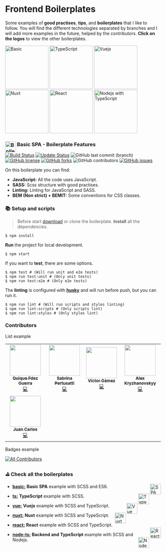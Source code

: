 # Frontend Boilerplates
Some examples of **good practises**, **tips**, and **boilerplates** that I like to follow. You will find the different technologies separated by branches and I will add more examples in the future, helped by the contributors. **Click on the logos** to view the other boilerplates.

[<img src="https://raw.githubusercontent.com/CKGrafico/Frontend-Boilerplates/docs/resources/techs/spa.png" width="140" title="Basic">](https://github.com/CKGrafico/Frontend-Boilerplates/tree/basic#frontend-boilerplates)
[<img src="https://raw.githubusercontent.com/CKGrafico/Frontend-Boilerplates/docs/resources/techs/ts-d.png" width="140" title="TypeScript">](https://github.com/CKGrafico/Frontend-Boilerplates/tree/ts#frontend-boilerplates)
[<img src="https://raw.githubusercontent.com/CKGrafico/Frontend-Boilerplates/docs/resources/techs/vue-d.png" width="140" title="Vuejs">](https://github.com/CKGrafico/Frontend-Boilerplates/tree/vue#frontend-boilerplates)
[<img src="https://raw.githubusercontent.com/CKGrafico/Frontend-Boilerplates/docs/resources/techs/nuxt-d.png" width="140" title="Nuxt">](https://github.com/CKGrafico/Frontend-Boilerplates/tree/nuxt#frontend-boilerplates)
[<img src="https://raw.githubusercontent.com/CKGrafico/Frontend-Boilerplates/docs/resources/techs/react-d.png" width="140" title="React">](https://github.com/CKGrafico/Frontend-Boilerplates/tree/react#frontend-boilerplates)
[<img src="https://raw.githubusercontent.com/CKGrafico/Frontend-Boilerplates/docs/resources/techs/nodets-d.png" width="140" title="Nodejs with TypeScript">](https://github.com/CKGrafico/Frontend-Boilerplates/tree/node-ts#frontend-boilerplates)

### Basic SPA - Boilerplate Features <img src="https://raw.githubusercontent.com/CKGrafico/Frontend-Boilerplates/docs/resources/techs/spa.png" align="left" width="35" title="Boilerplate">

[![Build Status](https://travis-ci.org/CKGrafico/Frontend-Boilerplates.svg?branch=basic)](https://travis-ci.org/CKGrafico/Frontend-Boilerplates)
[![Update Status](https://img.shields.io/badge/Update%20status-Occasionally-yellowgreen)](https://github.com/CKGrafico/Frontend-Boilerplates/releases)
![GitHub last commit (branch)](https://img.shields.io/github/last-commit/CKGrafico/Frontend-Boilerplates/basic.svg)
[![GitHub license](https://img.shields.io/github/license/CKGrafico/Frontend-Boilerplates.svg)](https://github.com/CKGrafico/Frontend-Boilerplates/blob/basic/LICENSE)
[![GitHub forks](https://img.shields.io/github/forks/CKGrafico/Frontend-Boilerplates.svg)](https://github.com/CKGrafico/Frontend-Boilerplates/network)
![GitHub contributors](https://img.shields.io/github/contributors/CKGrafico/Frontend-Boilerplates.svg)
[![GitHub issues](https://img.shields.io/github/issues/CKGrafico/Frontend-Boilerplates.svg)](https://github.com/CKGrafico/Frontend-Boilerplates/issues)

 On this boilerplate you can find:
- **JavaScript:** All the code uses JavaScript.
- **SASS:** Scss structure with good practises.
- **Linting:** Linting for JavaScript and SASS.
- **BEM (Non strict) + BEMIT:** Some conventions for CSS classes.

### 📚 Setup and scripts
> Before start [download](https://github.com/CKGrafico/Frontend-Boilerplates/archive/basic.zip) or clone the boilerplate.
**Install** all the dependencies.
```shell
$ npm install
```
**Run** the project for local development.
```shell
$ npm start
```
If you want to **test**, there are some options.
```shell
$ npm test # (Will run unit and e2e tests)
$ npm run test:unit # (Only unit tests)
$ npm run test:e2e # (Only e2e tests)
```
The **linting** is configured with [**husky**](https://github.com/typicode/husky) and will run before push, but you can run it.
```shell
$ npm run lint # (Will run scripts and styles linting)
$ npm run lint:scripts # (Only scripts lint)
$ npm run lint:styles # (Only styles lint)
```
### Contributors
List example
<!-- ALL-CONTRIBUTORS-LIST:START - Do not remove or modify this section -->
<!-- prettier-ignore-start -->
<!-- markdownlint-disable -->
<table>
  <tr>
    <td align="center"><a href="http://CKgrafico.com"><img src="https://avatars1.githubusercontent.com/u/2048511?v=4" width="100px;" alt=""/><br /><sub><b>Quique Fdez Guerra</b></sub></a><br /><a href="https://github.com/CKGrafico/Frontend-Boilerplates/commits?author=ckgrafico" title="Code">💻</a></td>
    <td align="center"><a href="https://github.com/spertusatti"><img src="https://avatars0.githubusercontent.com/u/25738279?v=4" width="100px;" alt=""/><br /><sub><b>Sabrina Pertusatti</b></sub></a><br /><a href="https://github.com/CKGrafico/Frontend-Boilerplates/commits?author=spertusatti" title="Code">💻</a></td>
    <td align="center"><a href="https://www.linkedin.com/in/victor-gamez/"><img src="https://avatars0.githubusercontent.com/u/14943217?v=4" width="100px;" alt=""/><br /><sub><b>Víctor Gámez</b></sub></a><br /><a href="https://github.com/CKGrafico/Frontend-Boilerplates/commits?author=VGamezz19" title="Code">💻</a></td>
    <td align="center"><a href="http://kryzh.com"><img src="https://avatars1.githubusercontent.com/u/2675648?v=4" width="100px;" alt=""/><br /><sub><b>Alex Kryzhanovskyy</b></sub></a><br /><a href="https://github.com/CKGrafico/Frontend-Boilerplates/commits?author=AlexKryzh" title="Code">💻</a></td>
  </tr>
  <tr>
    <td align="center"><a href="https://github.com/jcarloslr10"><img src="https://avatars0.githubusercontent.com/u/15978818?v=4" width="100px;" alt=""/><br /><sub><b>Juan Carlos</b></sub></a><br /><a href="https://github.com/CKGrafico/Frontend-Boilerplates/commits?author=jcarloslr10" title="Code">💻</a></td>
  </tr>
</table>

<!-- markdownlint-enable -->
<!-- prettier-ignore-end -->
<!-- ALL-CONTRIBUTORS-LIST:END -->

Badges example
<!-- ALL-CONTRIBUTORS-BADGE:START - Do not remove or modify this section -->
[![All Contributors](https://img.shields.io/badge/all_contributors-5-orange.svg)](#contributors)
<!-- ALL-CONTRIBUTORS-BADGE:END -->


### ⛳️ Check all the boilerplates

- **[basic:](https://github.com/CKGrafico/Frontend-Boilerplates/tree)** **Basic SPA** example with SCSS and ES6. <img src="https://raw.githubusercontent.com/CKGrafico/Frontend-Boilerplates/docs/resources/techs/spa.png" align="right" width="35" title="SPA">

- **[ts:](https://github.com/CKGrafico/Frontend-Boilerplates/tree/ts)** **TypeScript** example with SCSS. <img src="https://raw.githubusercontent.com/CKGrafico/Frontend-Boilerplates/docs/resources/techs/ts.png" align="right" width="35" title="TypeScript">

- **[vue:](https://github.com/CKGrafico/Frontend-Boilerplates/tree/vue)** **Vuejs** example with SCSS and TypeScript. <img src="https://raw.githubusercontent.com/CKGrafico/Frontend-Boilerplates/docs/resources/techs/vue.png" align="right" width="35" title="Vue">

- **[nuxt:](https://github.com/CKGrafico/Frontend-Boilerplates/tree/nuxt)** **Nuxt** example with SCSS and TypeScript. <img src="https://raw.githubusercontent.com/CKGrafico/Frontend-Boilerplates/docs/resources/techs/nuxt.png" align="right" width="35" title="Nuxt">

- **[react:](https://github.com/CKGrafico/Frontend-Boilerplates/tree/react)** **React** example with SCSS and TypeScript. <img src="https://raw.githubusercontent.com/CKGrafico/Frontend-Boilerplates/docs/resources/techs/react.png" align="right" width="35" title="React">

- **[node-ts:](https://github.com/CKGrafico/Frontend-Boilerplates/tree/node-ts)** **Backend and TypeScript** example with SCSS and Nodejs. <img src="https://raw.githubusercontent.com/CKGrafico/Frontend-Boilerplates/docs/resources/techs/nodets.png" align="right" width="35" title="Node with TypeScript">
